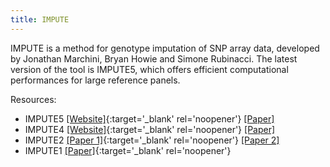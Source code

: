 ```yaml
---
title: IMPUTE
---
```


IMPUTE is a method for genotype imputation of SNP array data, developed by Jonathan Marchini, Bryan Howie and Simone Rubinacci. The latest version of the tool is IMPUTE5, which offers efficient computational performances for large reference panels.

Resources:

- IMPUTE5 [\[Website\]](https://jmarchini.org/software/){:target='_blank' rel='noopener'} [\[Paper\]](https://journals.plos.org/plosgenetics/article?id=10.1371/journal.pgen.1009049)
- IMPUTE4 [\[Website\]](https://jmarchini.org/software/){:target='_blank' rel='noopener'} [\[Paper\]](https://www.nature.com/articles/s41586-018-0579-z)
- IMPUTE2 [\[Paper 1\]](https://journals.plos.org/plosgenetics/article?id=10.1371/journal.pgen.1000529){:target='_blank' rel='noopener'} [\[Paper 2\]](https://www.nature.com/articles/ng.2354) 
- IMPUTE1 [\[Paper\]](https://www.nature.com/articles/ng2088){:target='_blank' rel='noopener'}

